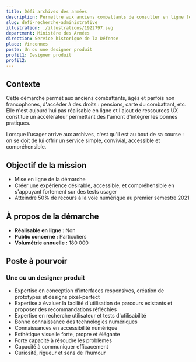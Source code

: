 ```yaml
---
title: Défi archives des armées
description: Permettre aux anciens combattants de consulter en ligne les archives leur permettant d'accéder à des droits
slug: defi-recherche-administrative
illustration: ./illustrations/1922797.svg
department: Ministère des Armées
direction: Service historique de la Défense
place: Vincennes
poste: Un ou une designer produit
profil1: Designer produit
profil2:
---
```


## Contexte
Cette démarche permet aux anciens combattants, âgés et parfois non francophones, d'accéder à des droits : pensions, carte du combattant, etc. Elle n'est aujourd'hui pas réalisable en ligne et l'ajout de ressources UX constitue un accélérateur permettant dès l'amont d'intégrer les bonnes pratiques.

Lorsque l'usager arrive aux archives, c'est qu'il est au bout de sa course : on se doit de lui offrir un service simple, convivial, accessible et compréhensible.

## Objectif de la mission
- Mise en ligne de la démarche
- Créer une expérience désirable, accessible, et compréhensible en s'appuyant fortement sur des tests usager
- Atteindre 50% de recours à la voie numérique au premier semestre 2021

## À propos de la démarche
- **Réalisable en ligne :** Non
- **Public concerné :** Particuliers
- **Volumétrie annuelle :** 180 000

## Poste à pourvoir

### Une ou un designer produit
- Expertise en conception d'interfaces responsives, création de prototypes et designs pixel-perfect
- Expertise à évaluer la facilité d'utilisation de parcours existants et proposer des recommandations réfléchies
- Expertise en recherche utilisateur et tests d'utilisabilité
- Bonne connaissance des technologies numériques
- Connaissances en accessibilité numérique
- Esthétique visuelle forte, propre et élégante
- Forte capacité à résoudre les problèmes
- Capacité à communiquer efficacement
- Curiosité, rigueur et sens de l'humour
